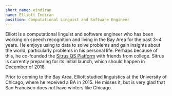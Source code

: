 ```yaml
---
short_name: eindiran
name: Elliott Indiran
position: Computational Linguist and Software Engineer
---
```

Elliott is a computational linguist and software engineer who has been working on speech recognition and living in the Bay Area for the past 3~4 years. He emjoys using to data to solve problems and gain insights about the world, particularly problems in his personal life. Perhaps because of this, he co-founded the [Sitrus QS Platform](https://sitrus.io) with friends from college. Sitrus is currently preparing for its initial launch, which should happen in December of 2018.

Prior to coming to the Bay Area, Elliott studied linguistics at the University of Chicago, where he received a BA in 2015. He misses it, but is very glad that San Francisco does _not_ have winters like Chicago.

